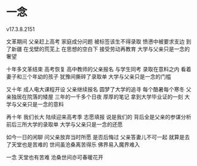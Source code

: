 # 一念
v17.3.8.2151


文革期间
父亲赶上高考
家庭成分问题
被标签该生不得录取
愤懑中被要求支边
到了新疆
在戈壁的荒芜上
在思想的空白下
接受劳动再教育
大学与父亲只是一念的奢望

十年多文革结束
高考恢复
高中教师的父亲报名
与学生同考
录取在意料之内
看着妻子和三个年幼的孩子
犹豫间撕碎了录取单
大学与父亲只是一念的门槛

又十年
成人电大课程开设
父亲继续报名
圆梦了大学的追寻
每个酷暑每个寒冬
父亲独居在院落的矮屋
三年的一千多个日夜
厚厚的笔记
拿到大学毕业证的一刻
大学与父亲只是一念的意料

再十年
我们长大
陆续迎来高考季
志愿填报
说是我们的
背后全是父亲的参谋分析
前后三所大学的录取单
大学与父亲只是一念的还愿

如今一日的闲聊
问父亲放弃当时所愿
是否后悔过
父亲答妻儿不可一起
就算是去了天堂也是苦难的
世间虽沧桑离苦得乐
佛界易入魔界难入

一念
天堂也有苦难
沧桑世间亦可春暖花开
